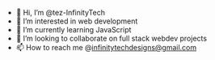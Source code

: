 - 👋 Hi, I’m @tez-InfinityTech
- 👀 I’m interested in web development
- 🌱 I’m currently learning JavaScript
- 💞️ I’m looking to collaborate on full stack webdev projects
- 📫 How to reach me @infinitytechdesigns@gmail.com

<!---
/tez-InfinityTech is a ✨ special ✨ repository because its `README.md` (this file) appears on your GitHub profile.
--->
